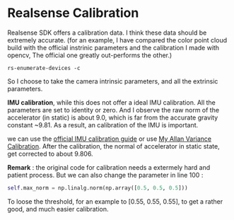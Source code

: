 # Realsense Calibration

Realsense SDK offers a calibration data. I think these data should be extremely accurate. (for an example, I have compared the color point cloud build with the official instrinic parameters and the calibration I made with opencv, The official one greatly out-performs the other.)

```
rs-enumerate-devices -c
```

So I choose to take the camera intrinsic parameters, and all the extrinsic parameters.

**IMU calibration**, while this does not offer a ideal IMU calibration. All the parameters are set to identity or zero. And I observe the raw norm of the accelerator (in static) is about 9.0, which is far from the accurate gravity constant ~9.81. As a result, an calibration of the IMU is important.

we can use the [official IMU calibration guide](https://www.intelrealsense.com/wp-content/uploads/2019/07/Intel_RealSense_Depth_D435i_IMU_Calibration.pdf) or use [My Allan Variance Calibration](https://github.com/gggliuye/VINS_PI/tree/main/IMU). After the calibration, the normal of accelerator in static state, get corrected to about 9.806.

**Remark** : the original code for calibration needs a extermely hard and patient process. But we can also change the parameter in line 100 :

```python
self.max_norm = np.linalg.norm(np.array([0.5, 0.5, 0.5]))
``` 

To loose the threshold, for an example to [0.55, 0.55, 0.55], to get a rather good, and much easier calibration.

